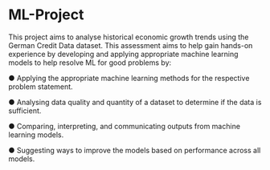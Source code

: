# ML-Project

This project aims to analyse historical economic growth trends using the German Credit Data dataset. This assessment aims to help gain hands-on experience by developing and applying appropriate
machine learning models to help resolve ML for good problems by:

  ● Applying the appropriate machine learning methods for the respective problem statement.
  
  ● Analysing data quality and quantity of a dataset to determine if the data is sufficient.
  
  ● Comparing, interpreting, and communicating outputs from machine learning models.
  
  ● Suggesting ways to improve the models based on performance across all models.
